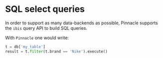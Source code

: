 # SQL select queries

In order to support as many data-backends as possible, Pinnacle supports the `ibis` query API to build SQL queries.

With `Pinnacle` one would write:

```python
t = db['my_table']
result = t.filter(t.brand == 'Nike').execute()
```
